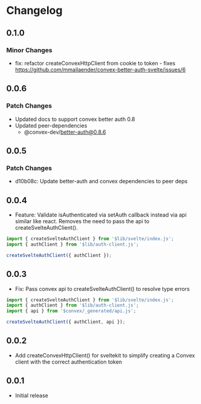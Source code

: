 # Changelog

## 0.1.0

### Minor Changes

- fix: refactor createConvexHttpClient from cookie to token - fixes https://github.com/mmailaender/convex-better-auth-svelte/issues/6


## 0.0.6

### Patch Changes

- Updated docs to support convex better auth 0.8
- Updated peer-dependencies
  - @convex-dev/better-auth@0.8.6

## 0.0.5

### Patch Changes

- d10b08c: Update better-auth and convex dependencies to peer deps

## 0.0.4

- Feature: Validate isAuthenticated via setAuth callback instead via api similar like react. Removes the need to pass the api to createSvelteAuthClient().

```ts
import { createSvelteAuthClient } from '$lib/svelte/index.js';
import { authClient } from '$lib/auth-client.js';

createSvelteAuthClient({ authClient });
```

## 0.0.3

- Fix: Pass convex api to createSvelteAuthClient() to resolve type errors

```ts
import { createSvelteAuthClient } from '$lib/svelte/index.js';
import { authClient } from '$lib/auth-client.js';
import { api } from '$convex/_generated/api.js';

createSvelteAuthClient({ authClient, api });
```

## 0.0.2

- Add createConvexHttpClient() for sveltekit to simplify creating a Convex client with the correct authentication token

## 0.0.1

- Initial release
